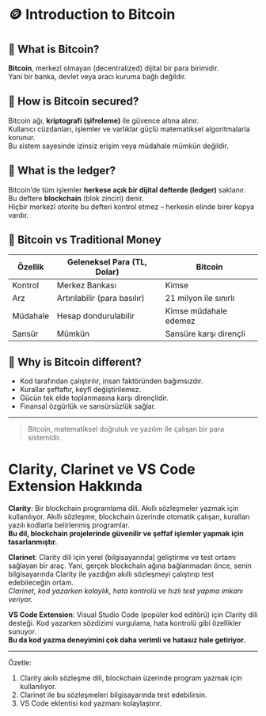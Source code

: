 # 🪙 Introduction to Bitcoin

## 📌 What is Bitcoin?

**Bitcoin**, merkezî olmayan (decentralized) dijital bir para birimidir.  
Yani bir banka, devlet veya aracı kuruma bağlı değildir.

## 🔐 How is Bitcoin secured?

Bitcoin ağı, **kriptografi (şifreleme)** ile güvence altına alınır.  
Kullanıcı cüzdanları, işlemler ve varlıklar güçlü matematiksel algoritmalarla korunur.  
Bu sistem sayesinde izinsiz erişim veya müdahale mümkün değildir.

## 📖 What is the ledger?

Bitcoin’de tüm işlemler **herkese açık bir dijital defterde (ledger)** saklanır.  
Bu deftere **blockchain** (blok zinciri) denir.  
Hiçbir merkezî otorite bu defteri kontrol etmez – herkesin elinde birer kopya vardır.

## 🏦 Bitcoin vs Traditional Money

| Özellik                    | Geleneksel Para (TL, Dolar)   | Bitcoin                        |
|----------------------------|-------------------------------|--------------------------------|
| Kontrol                   | Merkez Bankası                | Kimse                          |
| Arz                      | Artırılabilir (para basılır) | 21 milyon ile sınırlı         |
| Müdahale                 | Hesap dondurulabilir         | Kimse müdahale edemez         |
| Sansür                   | Mümkün                        | Sansüre karşı dirençli        |

## 🎯 Why is Bitcoin different?

- Kod tarafından çalıştırılır, insan faktöründen bağımsızdır.
- Kurallar şeffaftır, keyfî değiştirilemez.
- Gücün tek elde toplanmasına karşı dirençlidir.
- Finansal özgürlük ve sansürsüzlük sağlar.

---

> Bitcoin, matematiksel doğruluk ve yazılım ile çalışan bir para sistemidir.




# Clarity, Clarinet ve VS Code Extension Hakkında

**Clarity**: Bir blockchain programlama dili. Akıllı sözleşmeler yazmak için kullanılıyor. Akıllı sözleşme, blockchain üzerinde otomatik çalışan, kuralları yazılı kodlarla belirlenmiş programlar.  
**Bu dil, blockchain projelerinde güvenilir ve şeffaf işlemler yapmak için tasarlanmıştır.**

**Clarinet**: Clarity dili için yerel (bilgisayarında) geliştirme ve test ortamı sağlayan bir araç. Yani, gerçek blockchain ağına bağlanmadan önce, senin bilgisayarında Clarity ile yazdığın akıllı sözleşmeyi çalıştırıp test edebileceğin ortam.  
*Clarinet, kod yazarken kolaylık, hata kontrolü ve hızlı test yapma imkanı veriyor.*

**VS Code Extension**: Visual Studio Code (popüler kod editörü) için Clarity dili desteği. Kod yazarken sözdizimi vurgulama, hata kontrolü gibi özellikler sunuyor.  
**Bu da kod yazma deneyimini çok daha verimli ve hatasız hale getiriyor.**

---

Özetle:

1. Clarity akıllı sözleşme dili, blockchain üzerinde program yazmak için kullanılıyor.  
2. Clarinet ile bu sözleşmeleri bilgisayarında test edebilirsin.  
3. VS Code eklentisi kod yazmanı kolaylaştırır.

